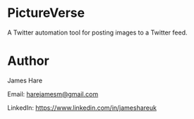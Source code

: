 # PictureVerse

A Twitter automation tool for posting images to a Twitter feed.

# Author
James Hare

Email: harejamesm@gmail.com

LinkedIn: https://www.linkedin.com/in/jameshareuk
